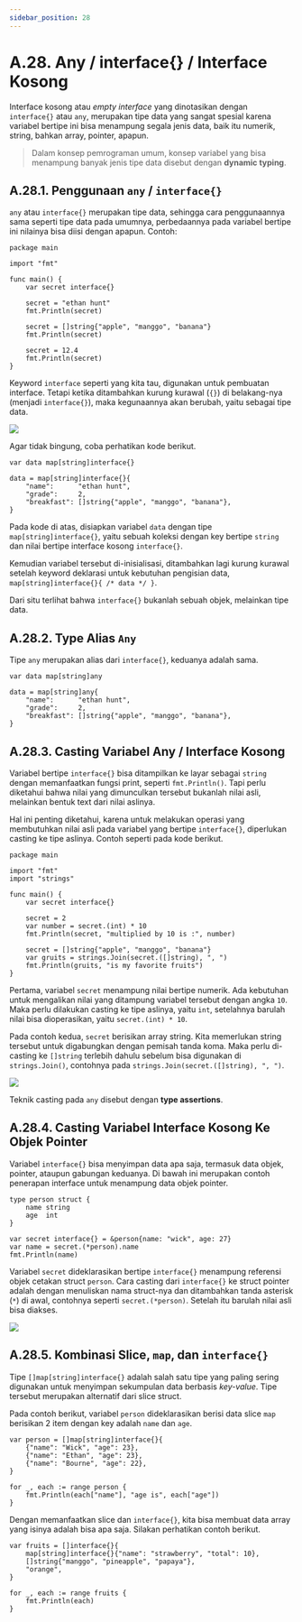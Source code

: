 ```yaml
---
sidebar_position: 28
---
```


# A.28. Any / interface{} / Interface Kosong


Interface kosong atau  _empty interface_  yang dinotasikan dengan  `interface{}`  atau  `any`, merupakan tipe data yang sangat spesial karena variabel bertipe ini bisa menampung segala jenis data, baik itu numerik, string, bahkan array, pointer, apapun.

> Dalam konsep pemrograman umum, konsep variabel yang bisa menampung banyak jenis tipe data disebut dengan  **dynamic typing**.

## A.28.1. Penggunaan  `any`  /  `interface{}`

`any`  atau  `interface{}`  merupakan tipe data, sehingga cara penggunaannya sama seperti tipe data pada umumnya, perbedaannya pada variabel bertipe ini nilainya bisa diisi dengan apapun. Contoh:

```
package main

import "fmt"

func main() {
    var secret interface{}

    secret = "ethan hunt"
    fmt.Println(secret)

    secret = []string{"apple", "manggo", "banana"}
    fmt.Println(secret)

    secret = 12.4
    fmt.Println(secret)
}
```

Keyword  `interface`  seperti yang kita tau, digunakan untuk pembuatan interface. Tetapi ketika ditambahkan kurung kurawal (`{}`) di belakang-nya (menjadi  `interface{}`), maka kegunaannya akan berubah, yaitu sebagai tipe data.

**![](https://lh7-rt.googleusercontent.com/docsz/AD_4nXeWgwhjjqOeFuI4dhLHaVWmMusNS0190i-vC7m2HoW-dEVXH4Z2-t_hob3HjmkwrBtz8lalUnsfR6OD3oizvrcHSUqr6oTUvhzlE8f_u2wEkUyC_YEwqw72Rtj0GvpzjfxazfCISHtNOBmDG6muoS6xjU8?key=d3s-vJLBsYtwvRvGfZhdnw)**

Agar tidak bingung, coba perhatikan kode berikut.

```
var data map[string]interface{}

data = map[string]interface{}{
    "name":      "ethan hunt",
    "grade":     2,
    "breakfast": []string{"apple", "manggo", "banana"},
}

```

Pada kode di atas, disiapkan variabel  `data`  dengan tipe  `map[string]interface{}`, yaitu sebuah koleksi dengan key bertipe  `string`  dan nilai bertipe interface kosong  `interface{}`.

Kemudian variabel tersebut di-inisialisasi, ditambahkan lagi kurung kurawal setelah keyword deklarasi untuk kebutuhan pengisian data,  `map[string]interface{}{ /* data */ }`.

Dari situ terlihat bahwa  `interface{}`  bukanlah sebuah objek, melainkan tipe data.

## A.28.2. Type Alias  `Any`

Tipe  `any`  merupakan alias dari  `interface{}`, keduanya adalah sama.

```
var data map[string]any

data = map[string]any{
    "name":      "ethan hunt",
    "grade":     2,
    "breakfast": []string{"apple", "manggo", "banana"},
}
```

## A.28.3. Casting Variabel Any / Interface Kosong

Variabel bertipe  `interface{}`  bisa ditampilkan ke layar sebagai  `string`  dengan memanfaatkan fungsi print, seperti  `fmt.Println()`. Tapi perlu diketahui bahwa nilai yang dimunculkan tersebut bukanlah nilai asli, melainkan bentuk text dari nilai aslinya.

Hal ini penting diketahui, karena untuk melakukan operasi yang membutuhkan nilai asli pada variabel yang bertipe  `interface{}`, diperlukan casting ke tipe aslinya. Contoh seperti pada kode berikut.

```
package main

import "fmt"
import "strings"

func main() {
    var secret interface{}

    secret = 2
    var number = secret.(int) * 10
    fmt.Println(secret, "multiplied by 10 is :", number)

    secret = []string{"apple", "manggo", "banana"}
    var gruits = strings.Join(secret.([]string), ", ")
    fmt.Println(gruits, "is my favorite fruits")
}
```
Pertama, variabel  `secret`  menampung nilai bertipe numerik. Ada kebutuhan untuk mengalikan nilai yang ditampung variabel tersebut dengan angka  `10`. Maka perlu dilakukan casting ke tipe aslinya, yaitu  `int`, setelahnya barulah nilai bisa dioperasikan, yaitu  `secret.(int) * 10`.

Pada contoh kedua,  `secret`  berisikan array string. Kita memerlukan string tersebut untuk digabungkan dengan pemisah tanda koma. Maka perlu di-casting ke  `[]string`  terlebih dahulu sebelum bisa digunakan di  `strings.Join()`, contohnya pada  `strings.Join(secret.([]string), ", ")`.

**![](https://lh7-rt.googleusercontent.com/docsz/AD_4nXcN4nto_ZoLRPiugUhVoBbnfeB5qkqWoTmu8vZ0e5atynrE09MAZOMqlrIrm3EAddzvFjw6cu-gaTsenB3JINa3dlWEXSVAoxgxIZvpMM1ts_avFxcvLBBa-8N4Zj-tqmuyLXneGQ8rV-WlpMJayGJaQcQi?key=d3s-vJLBsYtwvRvGfZhdnw)**

Teknik casting pada `any` disebut dengan **type assertions**.

## A.28.4. Casting Variabel Interface Kosong Ke Objek Pointer

Variabel  `interface{}`  bisa menyimpan data apa saja, termasuk data objek, pointer, ataupun gabungan keduanya. Di bawah ini merupakan contoh penerapan interface untuk menampung data objek pointer.

```
type person struct {
    name string
    age  int
}

var secret interface{} = &person{name: "wick", age: 27}
var name = secret.(*person).name
fmt.Println(name)

```

Variabel  `secret`  dideklarasikan bertipe  `interface{}`  menampung referensi objek cetakan struct  `person`. Cara casting dari  `interface{}`  ke struct pointer adalah dengan menuliskan nama struct-nya dan ditambahkan tanda asterisk (`*`) di awal, contohnya seperti  `secret.(*person)`. Setelah itu barulah nilai asli bisa diakses.

**![](https://lh7-rt.googleusercontent.com/docsz/AD_4nXcGQX1zQd8ULR3Tgho9qDNl-sP97yAzzNOuvcnTZyTQDTB7l-cy2kA2bfktBs-OA9vNG5iHr1vYQyMIQALjvOzJ9iOrpHkkJ9KNjc_kf4JqnidR8axbHy9_-z4Wnno9HvHvcKeLoPvw2AIpoV2qNAlDszmG?key=d3s-vJLBsYtwvRvGfZhdnw)**

## A.28.5. Kombinasi Slice,  `map`, dan  `interface{}`

Tipe  `[]map[string]interface{}`  adalah salah satu tipe yang paling sering digunakan untuk menyimpan sekumpulan data berbasis  _key-value_. Tipe tersebut merupakan alternatif dari slice struct.

Pada contoh berikut, variabel  `person`  dideklarasikan berisi data slice  `map`  berisikan 2 item dengan key adalah  `name`  dan  `age`.

```
var person = []map[string]interface{}{
    {"name": "Wick", "age": 23},
    {"name": "Ethan", "age": 23},
    {"name": "Bourne", "age": 22},
}

for _, each := range person {
    fmt.Println(each["name"], "age is", each["age"])
}
```

Dengan memanfaatkan slice dan  `interface{}`, kita bisa membuat data array yang isinya adalah bisa apa saja. Silakan perhatikan contoh berikut.

```
var fruits = []interface{}{
    map[string]interface{}{"name": "strawberry", "total": 10},
    []string{"manggo", "pineapple", "papaya"},
    "orange",
}

for _, each := range fruits {
    fmt.Println(each)
}
``` 